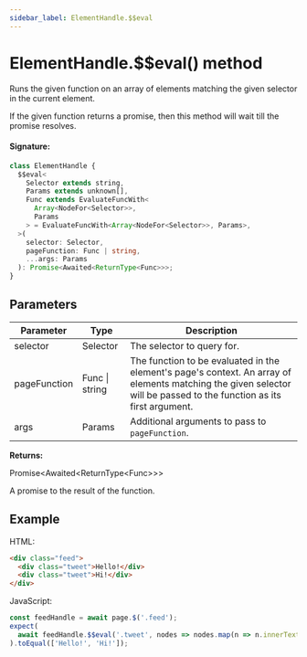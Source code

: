 ```yaml
---
sidebar_label: ElementHandle.$$eval
---
```


# ElementHandle.$$eval() method

Runs the given function on an array of elements matching the given selector in the current element.

If the given function returns a promise, then this method will wait till the promise resolves.

#### Signature:

```typescript
class ElementHandle {
  $$eval<
    Selector extends string,
    Params extends unknown[],
    Func extends EvaluateFuncWith<
      Array<NodeFor<Selector>>,
      Params
    > = EvaluateFuncWith<Array<NodeFor<Selector>>, Params>,
  >(
    selector: Selector,
    pageFunction: Func | string,
    ...args: Params
  ): Promise<Awaited<ReturnType<Func>>>;
}
```

## Parameters

| Parameter    | Type           | Description                                                                                                                                                          |
| ------------ | -------------- | -------------------------------------------------------------------------------------------------------------------------------------------------------------------- |
| selector     | Selector       | The selector to query for.                                                                                                                                           |
| pageFunction | Func \| string | The function to be evaluated in the element's page's context. An array of elements matching the given selector will be passed to the function as its first argument. |
| args         | Params         | Additional arguments to pass to <code>pageFunction</code>.                                                                                                           |

**Returns:**

Promise&lt;Awaited&lt;ReturnType&lt;Func&gt;&gt;&gt;

A promise to the result of the function.

## Example

HTML:

```html
<div class="feed">
  <div class="tweet">Hello!</div>
  <div class="tweet">Hi!</div>
</div>
```

JavaScript:

```ts
const feedHandle = await page.$('.feed');
expect(
  await feedHandle.$$eval('.tweet', nodes => nodes.map(n => n.innerText))
).toEqual(['Hello!', 'Hi!']);
```
